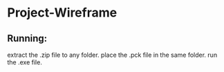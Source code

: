 # Project-Wireframe
## Running:
extract the .zip file to any folder. place the .pck file in the same folder. run the .exe file.
